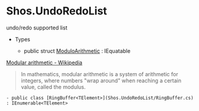 # Shos.UndoRedoList
undo/redo supported list

- Types

    - public struct [ModuloArithmetic](Shos.UndoRedoList/ModuloArithmetic.cs) : IEquatable<ModuloArithmetic>

[Modular arithmetic - Wikipedia](https://en.wikipedia.org/wiki/Modular_arithmetic)

> In mathematics, modular arithmetic is a system of arithmetic for integers, where numbers "wrap around" when reaching a certain value, called the modulus.

    - public class [RingBuffer<TElement>](Shos.UndoRedoList/RingBuffer.cs) : IEnumerable<TElement>

